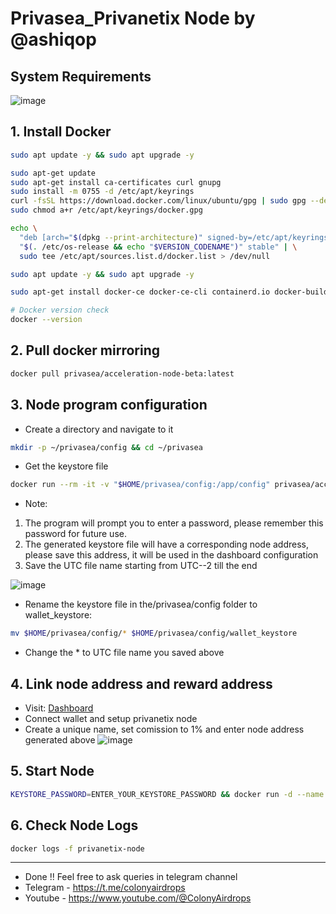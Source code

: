 # Privasea_Privanetix Node by @ashiqop


## System Requirements
![image](https://github.com/user-attachments/assets/377ad007-e416-442f-b01c-415158cf6c29)

## 1. Install Docker
```bash
sudo apt update -y && sudo apt upgrade -y

sudo apt-get update
sudo apt-get install ca-certificates curl gnupg
sudo install -m 0755 -d /etc/apt/keyrings
curl -fsSL https://download.docker.com/linux/ubuntu/gpg | sudo gpg --dearmor -o /etc/apt/keyrings/docker.gpg
sudo chmod a+r /etc/apt/keyrings/docker.gpg

echo \
  "deb [arch="$(dpkg --print-architecture)" signed-by=/etc/apt/keyrings/docker.gpg] https://download.docker.com/linux/ubuntu \
  "$(. /etc/os-release && echo "$VERSION_CODENAME")" stable" | \
  sudo tee /etc/apt/sources.list.d/docker.list > /dev/null

sudo apt update -y && sudo apt upgrade -y

sudo apt-get install docker-ce docker-ce-cli containerd.io docker-buildx-plugin docker-compose-plugin

# Docker version check
docker --version
```

## 2. Pull docker mirroring
```bash
docker pull privasea/acceleration-node-beta:latest
```

## 3. Node program configuration
- Create a directory and navigate to it
```bash
mkdir -p ~/privasea/config && cd ~/privasea
```
- Get the keystore file
```bash
docker run --rm -it -v "$HOME/privasea/config:/app/config" privasea/acceleration-node-beta:latest ./node-calc new_keystore
```
- Note:
1. The program will prompt you to enter a password, please remember this password for future use.
2. The generated keystore file will have a corresponding node address, please save this address, it will be used in the dashboard configuration
3. Save the UTC file name starting from UTC--2 till the end

![image](https://github.com/user-attachments/assets/1df8fcf7-9200-4b2c-b58d-b478e7e36aa8)

- Rename the keystore file in the/privasea/config folder to wallet_keystore:
```bash
mv $HOME/privasea/config/* $HOME/privasea/config/wallet_keystore
```
- Change the * to UTC file name you saved above

## 4. Link node address and reward address
- Visit: [Dashboard](https://deepsea-beta.privasea.ai/privanetixNode)
- Connect wallet and setup privanetix node
- Create a unique name, set comission to 1% and enter node address generated above
![image](https://github.com/user-attachments/assets/a8d875aa-a011-4c5a-b267-9b6fec83d81b)

## 5. Start Node
```bash
KEYSTORE_PASSWORD=ENTER_YOUR_KEYSTORE_PASSWORD && docker run -d --name privanetix-node -v "$HOME/privasea/config:/app/config" -e KEYSTORE_PASSWORD=$KEYSTORE_PASSWORD privasea/acceleration-node-beta:latest
```

## 6. Check Node Logs
```bash
docker logs -f privanetix-node
```

---
- Done !! Feel free to ask queries in telegram channel
- Telegram - https://t.me/colonyairdrops
- Youtube - https://www.youtube.com/@ColonyAirdrops
